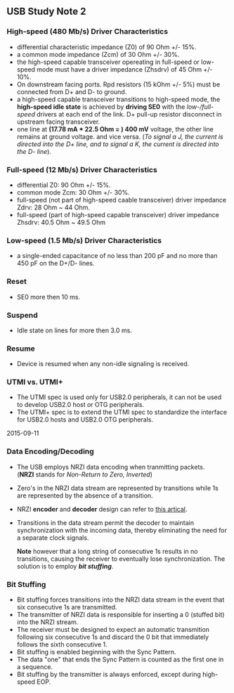 ## USB Study Note 2 ##

### High-speed (480 Mb/s) Driver Characteristics ###

* differential characteristic impedance (Z0) of 90 Ohm +/- 15%.
* a common mode impedance (Zcm) of 30 Ohm +/- 30%.
* the high-speed capable transceiver opereating in full-speed or low-speed mode must have a driver impedance (Zhsdrv) of 45 Ohm +/- 10%.
* On downstream facing ports. Rpd resistors (15 kOhm +/- 5%) must be connected from D+ and D- to ground.
* a high-speed capable transceiver transitions to high-speed mode, the **high-speed idle state** is achieved by **driving SE0** with the _low-/full-speed_ drivers at each end of the link. D+ pull-up resistor disconnect in upstream facing transceiver.
* one line at **(17.78 mA * 22.5 Ohm = ) 400 mV** voltage, the other line remains at ground voltage. and vice versa. (_To signal a J, the current is directed into the D+ line, and to signal a K, the current is directed into the D- line_).


### Full-speed (12 Mb/s) Driver Characteristics ###

* differential Z0: 90 Ohm +/- 15%.
* common mode Zcm: 30 Ohm +/- 30%.
* full-speed (not part of high-speed caable transceiver) driver impedance Zdrv: 28 Ohm ~ 44 Ohm.
* full-speed (part of high-speed capable transceiver) driver impedance Zhsdrv: 40.5 Ohm ~ 49.5 Ohm


### Low-speed (1.5 Mb/s) Driver Characteristics ###

* a single-ended capacitance of no less than 200 pF and no more than 450 pF on the D+/D- lines.


### Reset ###

* SE0 more then 10 ms.

### Suspend ###

* Idle state on lines for more then 3.0 ms.

### Resume ###

* Device is resumed when any non-idle signaling is received.


### UTMI vs. UTMI+ ###

* The UTMI spec is used only for USB2.0 peripherals, it can not be used to develop USB2.0 host or OTG peripherals.
* The UTMI+ spec is to extend the UTMI spec to standardize the interface for USB2.0 hosts and USB2.0 OTG peripherals.


2015-09-11

### Data Encoding/Decoding

* The USB employs NRZI data encoding when tranmitting packets.    
(**NRZI** stands for _Non-Return to Zero, Inverted_)    

* Zero's in the NRZI data stream are represented by transitions while 1s are represented by the absence of a transition.

* NRZI **encoder** and **decoder** design can refer to [this artical](http://www.oguchi-rd.com/technology/nrzi.pdf).

* Transitions in the data stream permit the decoder to maintain synchronization with the incoming data, thereby eliminating 
the need for a separate clock signals.

	**Note** however that a long string of consecutive 1s results in no transitions, causing the receiver to eventually lose synchronization. The solution is to employ **_bit stuffing_**.


### Bit Stuffing

* Bit stuffing forces transitions into the NRZI data stream in the event that six consecutive 1s are transmitted.    
* The transmitter of NRZI data is responsible for inserting a 0 (stuffed bit) into the NRZI stream.   
* The receiver must be designed to expect an automatic transmition following six consecutive 1s and discard the 0 bit that immediately follows the sixth consecutive 1.
* Bit stuffing is enabled beginning with the Sync Pattern.
* The data "one" that ends the Sync Pattern is counted as the first one in a sequence.
* Bit stuffing by the transmitter is always enforced, except during high-speed EOP.

















 